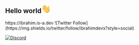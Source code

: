 <h2> Hello world<img src="https://raw.githubusercontent.com/ABSphreak/ABSphreak/master/gifs/Hi.gif" width="30px"></h2>
https://ibrahim.is-a.dev
![Twitter Follow](https://img.shields.io/twitter/follow/ibrahimdevx?style=social)

[![Discord](https://img.shields.io/discord/591914197219016707.svg?label=&logo=discord&logoColor=ffffff&color=7389D8&labelColor=6A7EC2)](https://discord.gg/K2NaHqvv2u)
